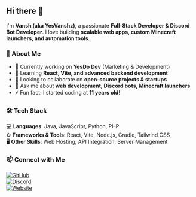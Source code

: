 ## Hi there 👋  

I'm **Vansh (aka YesVanshz)**, a passionate **Full-Stack Developer & Discord Bot Developer**. I love building **scalable web apps, custom Minecraft launchers, and automation tools**.  

### 🚀 About Me  
- 🔭 Currently working on **YesDo Dev** (Marketing & Development)  
- 🌱 Learning **React, Vite, and advanced backend development**  
- 👯 Looking to collaborate on **open-source projects & startups**  
- 💬 Ask me about **web development, Discord bots, Minecraft launchers**  
- ⚡ Fun fact: I started coding at **11 years old**!  

### 🛠️ Tech Stack  
💻 **Languages**: Java, JavaScript, Python, PHP  
⚙️ **Frameworks & Tools**: React, Vite, Node.js, Gradle, Tailwind CSS  
🖥️ **Other Skills**: Web Hosting, API Integration, Server Management  

### 📫 Connect with Me  
[![GitHub](https://img.shields.io/badge/GitHub-Yesvanshz-181717?style=flat-square&logo=github)](https://github.com/yesvanshzoffical)  
[![Discord](https://img.shields.io/badge/Discord-Yesvanshz-5865F2?style=flat-square&logo=discord)](#)  
[![Website](https://img.shields.io/badge/Website-Coming%20Soon-00A3E0?style=flat-square&logo=react)](#)  
